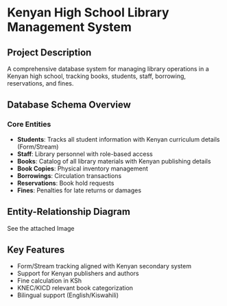 # Kenyan High School Library Management System

## Project Description
A comprehensive database system for managing library operations in a Kenyan high school, tracking books, students, staff, borrowing, reservations, and fines.

## Database Schema Overview

### Core Entities
- **Students**: Tracks all student information with Kenyan curriculum details (Form/Stream)
- **Staff**: Library personnel with role-based access
- **Books**: Catalog of all library materials with Kenyan publishing details
- **Book Copies**: Physical inventory management
- **Borrowings**: Circulation transactions
- **Reservations**: Book hold requests
- **Fines**: Penalties for late returns or damages

## Entity-Relationship Diagram
See the attached Image

## Key Features
- Form/Stream tracking aligned with Kenyan secondary system
- Support for Kenyan publishers and authors
- Fine calculation in KSh
- KNEC/KICD relevant book categorization
- Bilingual support (English/Kiswahili)


